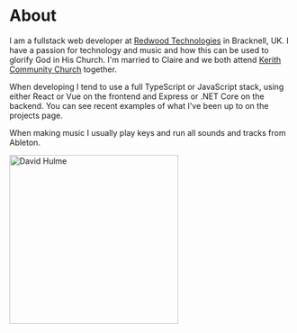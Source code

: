 # About

<div class="bio">
<div>
<p>I am a fullstack web developer at <a href="https://www.redwoodtech.com/">Redwood Technologies</a> in Bracknell, UK. I have a passion for technology and music and how this can be used to glorify God in His Church. I'm married to Claire and we both attend <a href="https://kerith.church">Kerith Community Church</a> together.</p>
<p>When developing I tend to use a full TypeScript or JavaScript stack, using either React or Vue on the frontend and Express or .NET Core on the backend. You can see recent examples of what I've been up to on the <a to="/projects">projects page</a>.</p>
<p>When making music I usually play keys and run all sounds and tracks from Ableton.</p>
</div>
<img src="/images/photo.jpg" alt="David Hulme" width="300" height="300" />
</div>